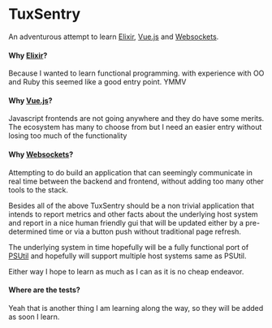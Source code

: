 # TuxSentry

An adventurous attempt to learn [Elixir](http://elixir-lang.org/), [Vue.js](https://vuejs.org/) and 
[Websockets](https://www.websocket.org).


#### Why [Elixir](http://elixir-lang.org/)?

Because I wanted to learn functional programming. with experience with OO and Ruby this seemed like a good entry point.
YMMV

#### Why [Vue.js](https://vuejs.org/)?

Javascript frontends are not going anywhere and they do have some merits. The ecosystem has many to choose from but I 
need an easier entry without losing too much of the functionality


#### Why [Websockets](https://www.websocket.org)?

Attempting to do build an application that can seemingly communicate in real time between the backend and frontend,
without adding too many other tools to the stack.


Besides all of the above TuxSentry should be a non trivial application that intends to report metrics and other facts 
about the underlying host system and report in a nice human friendly gui that will be updated either by a pre-determined
time or via a button push without traditional page refresh.

The underlying system in time hopefully will be a fully functional port of [PSUtil](https://github.com/giampaolo/psutil)
 and hopefully will support multiple host systems same as PSUtil.
 
Either way I hope to learn as much as I can as it is no cheap endeavor.



#### Where are the tests?

Yeah that is another thing I am learning along the way, so they will be added as soon I learn.
